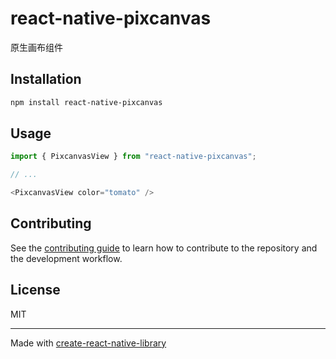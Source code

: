 # react-native-pixcanvas

原生画布组件

## Installation

```sh
npm install react-native-pixcanvas
```

## Usage

```js
import { PixcanvasView } from "react-native-pixcanvas";

// ...

<PixcanvasView color="tomato" />
```

## Contributing

See the [contributing guide](CONTRIBUTING.md) to learn how to contribute to the repository and the development workflow.

## License

MIT

---

Made with [create-react-native-library](https://github.com/callstack/react-native-builder-bob)
